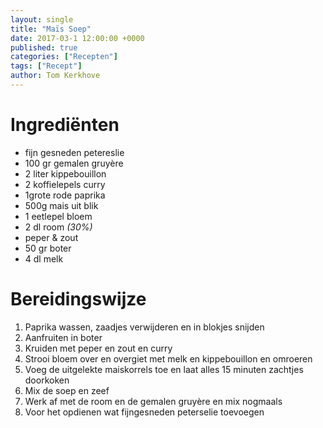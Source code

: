 ```yaml
---
layout: single
title: "Maïs Soep"
date: 2017-03-1 12:00:00 +0000
published: true
categories: ["Recepten"]
tags: ["Recept"]
author: Tom Kerkhove
---
```


# Ingrediënten

- fijn gesneden petereslie
- 100 gr gemalen gruyère
- 2 liter kippebouillon
- 2 koffielepels curry
- 1grote rode paprika
- 500g mais uit blik
- 1 eetlepel bloem
- 2 dl room _(30%)_
- peper & zout
- 50 gr boter
- 4 dl melk

# Bereidingswijze

1. Paprika wassen, zaadjes verwijderen en in blokjes snijden
2. Aanfruiten in boter
3. Kruiden met peper en zout en curry
4. Strooi bloem over en overgiet met melk en kippebouillon en omroeren
5. Voeg de uitgelekte maiskorrels toe en laat alles 15 minuten zachtjes doorkoken
6. Mix de soep en zeef
7. Werk af met de room en de gemalen gruyère en mix nogmaals
8. Voor het opdienen wat fijngesneden peterselie toevoegen